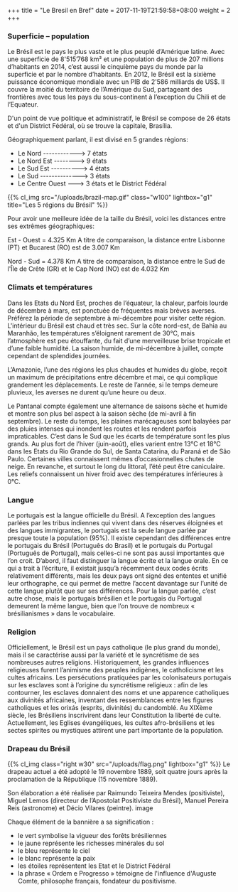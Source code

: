 +++
title = "Le Bresil en Bref"
date = 2017-11-19T21:59:58+08:00
weight = 2
+++
### Superficie – population

Le Brésil est le pays le plus vaste et le plus peuplé d’Amérique latine. Avec une superficie de 8'515’768 km² et une population de plus de 207 millions d’habitants en 2014, c’est aussi le cinquième pays du monde par la superficie et par le nombre d’habitants. En 2012, le Brésil est la sixième puissance économique mondiale avec un PIB de 2'586 milliards de US$. Il couvre la moitié du territoire de l’Amérique du Sud, partageant des frontières avec tous les pays du sous-continent à l’exception du Chili et de l’Equateur.

D'un point de vue politique et administratif, le Brésil se compose de 26 états et d'un District Fédéral, où se trouve la capitale, Brasília.

Géographiquement parlant, il est divisé en 5 grandes régions:

* Le Nord ------------> 7 états
* Le Nord Est --------> 9 états
* Le Sud Est ----------> 4 états
* Le Sud --------------> 3 états
* Le Centre Ouest ---> 3 états et le District Fédéral

{{% cl_img src="/uploads/brazil-map.gif" class="w100" lightbox="g1" title="Les 5 régions du Brésil" %}}

Pour avoir une meilleure idée de la taille du Brésil, voici les distances entre ses extrêmes géographiques:

Est - Ouest = 4.325 Km
A titre de comparaison, la distance entre Lisbonne (PT) et Bucarest (RO) est de 3.007 Km

Nord - Sud = 4.378 Km
A titre de comparaison, la distance entre le Sud de l'Île de Crête (GR) et le Cap Nord (NO) est de 4.032 Km


### Climats et températures

Dans les Etats du Nord Est, proches de l’équateur, la chaleur, parfois lourde de décembre à mars, est ponctuée de fréquentes mais brèves averses. Préférez la période de septembre à mi-décembre pour visiter cette région. L'intérieur du Brésil est chaud et très sec. Sur la côte nord-est, de Bahia au Maranhão, les températures s’éloignent rarement de 30°C, mais l’atmosphère est peu étouffante, du fait d’une merveilleuse brise tropicale et d’une faible humidité. La saison humide, de mi-décembre à juillet, compte cependant de splendides journées.

L’Amazonie, l’une des régions les plus chaudes et humides du globe, reçoit un maximum de précipitations entre décembre et mai, ce qui complique grandement les déplacements. Le reste de l’année, si le temps demeure pluvieux, les averses ne durent qu’une heure ou deux.

Le Pantanal compte également une alternance de saisons sèche et humide et montre son plus bel aspect à la saison sèche (de mi-avril à fin septembre). Le reste du temps, les plaines marécageuses sont balayées par des pluies intenses qui inondent les routes et les rendent parfois impraticables.
C’est dans le Sud que les écarts de température sont les plus grands. Au plus fort de l’hiver (juin-août), elles varient entre 13°C et 18°C dans les Etats du Rio Grande do Sul, de Santa Catarina, du Paraná et de São Paulo. Certaines villes connaissent mêmes d’occasionnelles chutes de neige. En revanche, et surtout le long du littoral, l’été peut être caniculaire. Les reliefs connaissent un hiver froid avec des températures inférieures à 0°C.


### Langue

Le portugais est la langue officielle du Brésil. A l’exception des langues parlées par les tribus indiennes qui vivent dans des réserves éloignées et des langues immigrantes, le portugais est la seule langue parlée par presque toute la population (95%). Il existe cependant des différences entre le portugais du Brésil (Português do Brasil) et le portugais du Portugal (Português de Portugal), mais celles-ci ne sont pas aussi importantes que l’on croit. D’abord, il faut distinguer la langue écrite et la langue orale. En ce qui a trait à l’écriture, il existait jusqu’à récemment deux codes écrits relativement différents, mais les deux pays ont signé des ententes et unifié leur orthographe, ce qui permet de mettre l’accent davantage sur l’unité de cette langue plutôt que sur ses différences. Pour la langue parlée, c’est autre chose, mais le portugais brésilien et le portugais du Portugal demeurent la même langue, bien que l’on trouve de nombreux « brésilianismes » dans le vocabulaire.


### Religion

Officiellement, le Brésil est un pays catholique (le plus grand du monde), mais il se caractérise aussi par la variété et le syncrétisme de ses nombreuses autres religions. Historiquement, les grandes influences religieuses furent l’animisme des peuples indigènes, le catholicisme et les cultes africains. Les persécutions pratiquées par les colonisateurs portugais sur les esclaves sont à l’origine du syncrétisme religieux : afin de les contourner, les esclaves donnaient des noms et une apparence catholiques aux divinités africaines, inventant des ressemblances entre les figures catholiques et les orixás (esprits, divinités) du candomblé. Au XIXème siècle, les Brésiliens inscrivirent dans leur Constitution la liberté de culte. Actuellement, les Eglises évangéliques, les cultes afro-brésiliens et les sectes spirites ou mystiques attirent une part importante de la population.


### Drapeau du Brésil

{{% cl_img class="right w30" src="/uploads/flag.png" lightbox="g1" %}}
Le drapeau actuel a été adopté le 19 novembre 1889, soit quatre jours après la proclamation de la République (15 novembre 1889).

Son élaboration a été réalisée par Raimundo Teixeira Mendes (positiviste), Miguel Lemos (directeur de l’Apostolat Positiviste du Brésil), Manuel Pereira Reis (astronome) et Décio Vilares (peintre).
image

Chaque élément de la bannière a sa signification :
- le vert symbolise la vigueur des forêts brésiliennes
- le jaune représente les richesses minérales du sol
- le bleu représente le ciel
- le blanc représente la paix
- les étoiles représentent les Etat et le District Fédéral
- la phrase « Ordem e Progresso » témoigne de l'influence d'Auguste Comte, philosophe français, fondateur du positivisme.
